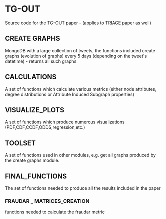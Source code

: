 # TG-OUT
Source code for the TG-OUT paper - (applies to TRIAGE paper as well)

## CREATE GRAPHS ##
MongoDB with a large collection of tweets, the functions included create graphs (evolution of graphs) every 5 days (depending on the tweet's datetime) - returns all such graphs

## CALCULATIONS ##
A set of functions which calculate various metrics (either node attributes, degree distributions or Attribute Induced Subgraph properties)

## VISUALIZE_PLOTS ##
A set of functions which produce numerous visualizations (PDF,CDF,CCDF,ODDS,regression,etc.)

## TOOLSET ##
A set of functions used in other modules, e.g. get all graphs produced by the create graphs module. 

## FINAL_FUNCTIONS ##
The set of functions needed to produce all the results included in the paper

### FRAUDAR _ MATRICES_CREATION ###
functions needed to calculate the fraudar metric
